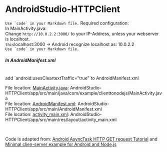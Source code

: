 # AndroidStudio-HTTPClient
``Use `code` in your Markdown file.``
Required configuration:
<br>
In MainActivity.java: 
<br>
Change `http://10.0.2.2:3000/` 
to your IP-Address, unless your webserver is localhost. <br>
` this `localhost:3000 -> Android recognize localhost as: 10.0.2.2` `
<br>
``Use `code` in your Markdown file.``
<br>

##### In AndroidManifest.xml
<br>
add `android:usesCleartextTraffic="true"`to AndroidManifest.xml<br>



File location: [MainActivity.java](https://github.com/KushMax/AndroidStudio-HTTPClient/blob/master/app/src/main/java/com/example/clienttonodejs/MainActivity.java): AndroidStudio-HTTPClient/app/src/main/java/com/example/clienttonodejs/MainActivity.java<br>
File location: [AndroidManifest.xml](AndroidStudio-HTTPClient/app/src/main/AndroidManifest.xml): AndroidStudio-HTTPClient/app/src/main/AndroidManifest.xml<br>
File location: [activity_main.xml](https://github.com/KushMax/AndroidStudio-HTTPClient/blob/master/app/src/main/res/layout/activity_main.xml): AndroidStudio-HTTPClient/app/src/main/res/layout/activity_main.xml<br>

<br>

Code is adapted from: 
[Android AsyncTask HTTP GET request Tutorial](https://medium.com/@JasonCromer/android-asynctask-http-request-tutorial-6b429d833e28) and
[Minimal clien-server example for Android and Node.js](https://suragch.medium.com/minimal-client-server-example-for-android-and-node-js-343780f28c28)<br>
